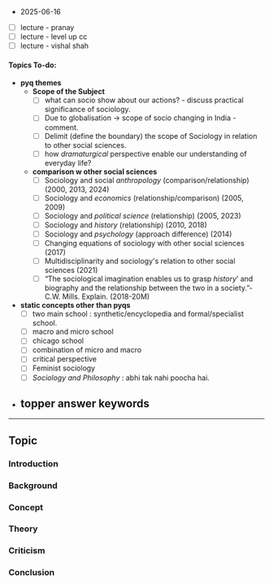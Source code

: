 * 2025-06-16

- [ ] lecture - pranay
- [ ] lecture - level up cc
- [ ] lecture - vishal shah
#### Topics To-do: 
- **pyq themes**
	- **Scope of the Subject**
		- [ ] what can socio show about our actions? - discuss practical significance of sociology.
		- [ ] Due to globalisation → scope of socio changing in India - comment.
		- [ ] Delimit (define the boundary) the scope of Sociology in relation to other social sciences.
		- [ ] how *dramaturgical* perspective enable our understanding of everyday life?
	- **comparison w other social sciences**
		- [ ] Sociology and social *anthropology* (comparison/relationship) (2000, 2013, 2024)
		- [ ]  Sociology and *economics* (relationship/comparison) (2005, 2009)
		- [ ] Sociology and *political science* (relationship) (2005, 2023)
		- [ ] Sociology and *history* (relationship) (2010, 2018)
		- [ ]  Sociology and *psychology* (approach difference) (2014)
		- [ ] Changing equations of sociology with other social sciences (2017)
		- [ ] Multidisciplinarity and sociology's relation to other social sciences (2021)
		- [ ]  “The sociological imagination enables us to grasp *history*’ and biography and the relationship between the two in a society.”- C.W. Mills. Explain. (2018-20M)
- **static concepts other than pyqs**
	- [ ] two main school : synthetic/encyclopedia and formal/specialist school.
	- [ ] macro and micro school
	- [ ] chicago school
	- [ ] combination of micro and macro
	- [ ] critical perspective
	- [ ] Feminist sociology
	- [ ] *Sociology and Philosophy* : abhi tak nahi poocha hai. 
- **topper answer keywords**
	- 

---
## Topic 

### Introduction

### Background

### Concept 

### Theory 

### Criticism
### Conclusion